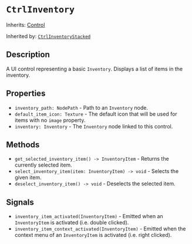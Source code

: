 # `CtrlInventory`

Inherits: [Control](https://docs.godotengine.org/en/stable/classes/class_control.html)

Inherited by: [`CtrlInventoryStacked`](./ctrl_inventory_stacked.md)

## Description

A UI control representing a basic `Inventory`. Displays a list of items in the inventory.

## Properties

* `inventory_path: NodePath` - Path to an `Inventory` node.
* `default_item_icon: Texture` - The default icon that will be used for items with no `image` property.
* `inventory: Inventory` - The `Inventory` node linked to this control.

## Methods

* `get_selected_inventory_item() -> InventoryItem` - Returns the currently selected item.
* `select_inventory_item(item: InventoryItem) -> void` - Selects the given item.
* `deselect_inventory_item() -> void` - Deselects the selected item.

## Signals

* `inventory_item_activated(InventoryItem)` - Emitted when an `InventoryItem` is activated (i.e. double clicked).
* `inventory_item_context_activated(InventoryItem)` - Emitted when the context menu of an `InventoryItem` is activated (i.e. right clicked).
